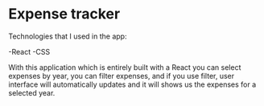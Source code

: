 # Expense tracker

Technologies that I used in the app:

-React
-CSS

With this application which is entirely built 
with a React you can select expenses by year,
you can filter expenses, and if you use filter,
user interface will automatically updates
and it will shows us the expenses for a selected year.

